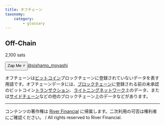 ```yaml
---
title: オフチェーン
taxonomy:
    category:
        - glossary
---
```


## Off-Chain
2,100 sats

<div><button class="zap-button" data-npub="npub1x3x7spzvt6yflg4l825agplakkyv8h62h5jsl9qq7ghxlcr490wqz4qfw6" data-relays="wss://relay.damus.io,wss://relay.snort.social,wss://nostr.wine,wss://relay.nostr.band">Zap Me ⚡</button><a href="https://twitter.com/sishamo_moyashi">@sishamo_moyashi</a></div>

オフチェーンは[ビットコイン](http://lostinbitcoin.jp.testrs.jp/staging/glossary/bitcoin/)ブロックチェーンに登録されていないデータを表す用語です。オフチェーンデータには、[ブロックチェーン](http://lostinbitcoin.jp.testrs.jp/staging/glossary/blockchain/)に登録される前の未承認のビットコイン[トランザクション](http://lostinbitcoin.jp.testrs.jp/staging/glossary/transaction/)、[ライトニングネットワーク](http://lostinbitcoin.jp.testrs.jp/staging/glossary/lightning_network/)上のデータ、または[サイドチェーン](http://lostinbitcoin.jp.testrs.jp/staging/glossary/sidechain/)などの他のブロックチェーン上のデータなどがあります。

---
コンテンツの著作権は [River Financial](https://river.com/) に帰属します。二次利用の可否は権利者にご確認ください。 / All rights reserved to River Financial.
